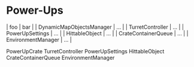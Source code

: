 
# Power-Ups
| foo | bar |
| DynamicMapObjectsManager | ... |
| TurretController | ... |
| PowerUpSettings | ... |
| HittableObject | ... |
| CrateContainerQueue | ... |
| EnvironmentManager | ... |

PowerUpCrate
TurretController
PowerUpSettings
HittableObject
CrateContainerQueue
EnvironmentManager

